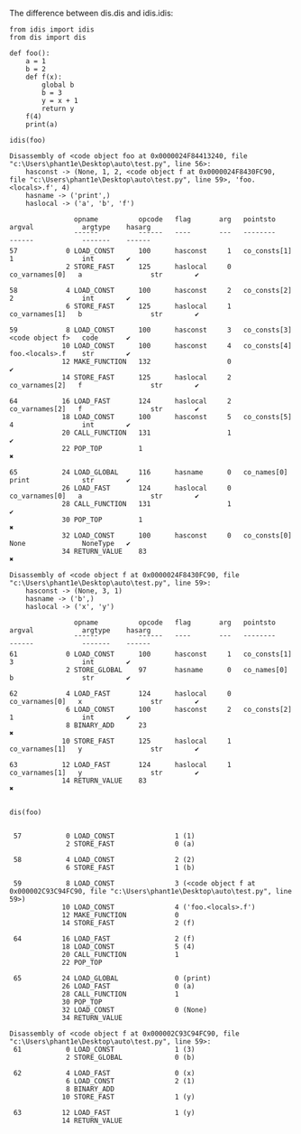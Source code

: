 The difference between dis.dis and idis.idis:

    from idis import idis
    from dis import dis

    def foo():
        a = 1
        b = 2
        def f(x):
            global b
            b = 3
            y = x + 1
            return y 
        f(4)
        print(a)

    idis(foo)

    Disassembly of <code object foo at 0x0000024F84413240, file "c:\Users\phant1e\Desktop\auto\test.py", line 56>:
        hasconst -> (None, 1, 2, <code object f at 0x0000024F8430FC90, file "c:\Users\phant1e\Desktop\auto\test.py", line 59>, 'foo.<locals>.f', 4)
        hasname -> ('print',)
        haslocal -> ('a', 'b', 'f')
    
                    opname          opcode   flag       arg   pointsto         argval            argtype    hasarg
                    ¯¯¯¯¯¯          ¯¯¯¯¯¯   ¯¯¯¯       ¯¯¯   ¯¯¯¯¯¯¯¯         ¯¯¯¯¯¯            ¯¯¯¯¯¯¯    ¯¯¯¯¯¯
    57            0 LOAD_CONST      100      hasconst     1   co_consts[1]     1                 int        ✔
                  2 STORE_FAST      125      haslocal     0   co_varnames[0]   a                 str        ✔
    
    58            4 LOAD_CONST      100      hasconst     2   co_consts[2]     2                 int        ✔
                  6 STORE_FAST      125      haslocal     1   co_varnames[1]   b                 str        ✔
    
    59            8 LOAD_CONST      100      hasconst     3   co_consts[3]     <code object f>   code       ✔
                 10 LOAD_CONST      100      hasconst     4   co_consts[4]     foo.<locals>.f    str        ✔
                 12 MAKE_FUNCTION   132                   0                                                 ✔
                 14 STORE_FAST      125      haslocal     2   co_varnames[2]   f                 str        ✔
    
    64           16 LOAD_FAST       124      haslocal     2   co_varnames[2]   f                 str        ✔
                 18 LOAD_CONST      100      hasconst     5   co_consts[5]     4                 int        ✔
                 20 CALL_FUNCTION   131                   1                                                 ✔
                 22 POP_TOP         1                                                                         ✖
    
    65           24 LOAD_GLOBAL     116      hasname      0   co_names[0]      print             str        ✔
                 26 LOAD_FAST       124      haslocal     0   co_varnames[0]   a                 str        ✔
                 28 CALL_FUNCTION   131                   1                                                 ✔
                 30 POP_TOP         1                                                                         ✖
                 32 LOAD_CONST      100      hasconst     0   co_consts[0]     None              NoneType   ✔
                 34 RETURN_VALUE    83                                                                        ✖
    
    Disassembly of <code object f at 0x0000024F8430FC90, file "c:\Users\phant1e\Desktop\auto\test.py", line 59>:
        hasconst -> (None, 3, 1)
        hasname -> ('b',)
        haslocal -> ('x', 'y')
    
                    opname          opcode   flag       arg   pointsto         argval            argtype    hasarg
                    ¯¯¯¯¯¯          ¯¯¯¯¯¯   ¯¯¯¯       ¯¯¯   ¯¯¯¯¯¯¯¯         ¯¯¯¯¯¯            ¯¯¯¯¯¯¯    ¯¯¯¯¯¯
    61            0 LOAD_CONST      100      hasconst     1   co_consts[1]     3                 int        ✔
                  2 STORE_GLOBAL    97       hasname      0   co_names[0]      b                 str        ✔
    
    62            4 LOAD_FAST       124      haslocal     0   co_varnames[0]   x                 str        ✔
                  6 LOAD_CONST      100      hasconst     2   co_consts[2]     1                 int        ✔
                  8 BINARY_ADD      23                                                                        ✖
                 10 STORE_FAST      125      haslocal     1   co_varnames[1]   y                 str        ✔
    
    63           12 LOAD_FAST       124      haslocal     1   co_varnames[1]   y                 str        ✔
                 14 RETURN_VALUE    83                                                                        ✖


    dis(foo)

    
     57           0 LOAD_CONST               1 (1)
                  2 STORE_FAST               0 (a)
    
     58           4 LOAD_CONST               2 (2)
                  6 STORE_FAST               1 (b)
    
     59           8 LOAD_CONST               3 (<code object f at 0x000002C93C94FC90, file "c:\Users\phant1e\Desktop\auto\test.py", line 59>)
                 10 LOAD_CONST               4 ('foo.<locals>.f')
                 12 MAKE_FUNCTION            0
                 14 STORE_FAST               2 (f)
    
     64          16 LOAD_FAST                2 (f)
                 18 LOAD_CONST               5 (4)
                 20 CALL_FUNCTION            1
                 22 POP_TOP
    
     65          24 LOAD_GLOBAL              0 (print)
                 26 LOAD_FAST                0 (a)
                 28 CALL_FUNCTION            1
                 30 POP_TOP
                 32 LOAD_CONST               0 (None)
                 34 RETURN_VALUE
    
    Disassembly of <code object f at 0x000002C93C94FC90, file "c:\Users\phant1e\Desktop\auto\test.py", line 59>:
     61           0 LOAD_CONST               1 (3)
                  2 STORE_GLOBAL             0 (b)
    
     62           4 LOAD_FAST                0 (x)
                  6 LOAD_CONST               2 (1)
                  8 BINARY_ADD
                 10 STORE_FAST               1 (y)
    
     63          12 LOAD_FAST                1 (y)
                 14 RETURN_VALUE